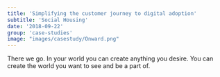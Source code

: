 ```yaml
---
title: 'Simplifying the customer journey to digital adoption'
subtitle: 'Social Housing'
date: '2018-09-22'
group: 'case-studies'
image: "images/casestudy/Onward.png"
---
```


There we go. In your world you can create anything you desire. You can create the world you want to see and be a part of.